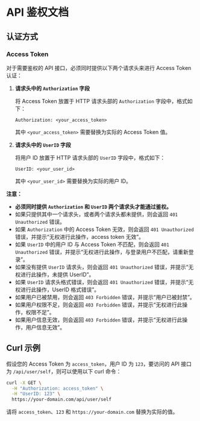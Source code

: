 # API 鉴权文档

## 认证方式

### Access Token

对于需要鉴权的 API 接口，必须同时提供以下两个请求头来进行 Access Token 认证：

1. **请求头中的 `Authorization` 字段**

    将 Access Token 放置于 HTTP 请求头部的 `Authorization` 字段中，格式如下：

    ```
    Authorization: <your_access_token>
    ```

    其中 `<your_access_token>` 需要替换为实际的 Access Token 值。

2. **请求头中的 `UserID` 字段**

    将用户 ID 放置于 HTTP 请求头部的 `UserID` 字段中，格式如下：

    ```
    UserID: <your_user_id>
    ```

    其中 `<your_user_id>` 需要替换为实际的用户 ID。

**注意：**

*   **必须同时提供 `Authorization` 和 `UserID` 两个请求头才能通过鉴权。**
*   如果只提供其中一个请求头，或者两个请求头都未提供，则会返回 `401 Unauthorized` 错误。
*   如果 `Authorization` 中的 Access Token 无效，则会返回 `401 Unauthorized` 错误，并提示“无权进行此操作，access token 无效”。
*   如果 `UserID` 中的用户 ID 与 Access Token 不匹配，则会返回 `401 Unauthorized` 错误，并提示“无权进行此操作，与登录用户不匹配，请重新登录”。
*   如果没有提供 `UserID` 请求头，则会返回 `401 Unauthorized` 错误，并提示“无权进行此操作，未提供 UserID”。
*   如果 `UserID` 请求头格式错误，则会返回 `401 Unauthorized` 错误，并提示“无权进行此操作，UserID 格式错误”。
*   如果用户已被禁用，则会返回 `403 Forbidden` 错误，并提示“用户已被封禁”。
*   如果用户权限不足，则会返回 `403 Forbidden` 错误，并提示“无权进行此操作，权限不足”。
*   如果用户信息无效，则会返回 `403 Forbidden` 错误，并提示“无权进行此操作，用户信息无效”。

## Curl 示例

假设您的 Access Token 为 `access_token`，用户 ID 为 `123`，要访问的 API 接口为 `/api/user/self`，则可以使用以下 curl 命令：

```bash
curl -X GET \
  -H "Authorization: access_token" \
  -H "UserID: 123" \
  https://your-domain.com/api/user/self
```

请将 `access_token`、`123` 和 `https://your-domain.com` 替换为实际的值。

